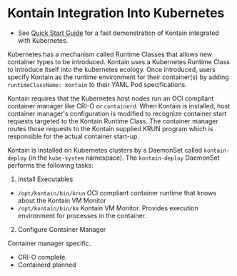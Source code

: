 # Kontain Integration Into Kubernetes

* See [Quick Start Guide](quickstart.md) for a fast demonstration of Kontain integrated with Kubernetes.

Kubernetes has a mechanism called Runtime Classes that allows new container types to be introduced. Kontain uses
a Kubernetes Runtime Class to introduce itself into the kubernetes ecology. Once introduced, users specify Kontain
as the runtime environment for their container(s) by adding `runtimeClassName: kontain` to their YAML Pod specifications.

Kontain requires that the Kubernetes host nodes run an OCI compliant container manager like CRI-O or `containerd`.
When Kontain is installed, host container manager's configuration is modified to recognize container start requests targeted
to the Kontain Runtime Class. The container manager routes those requests to the Kontain supplied KRUN program which is responsible for 
the actual container start-up.

Kontain is installed on Kubernetes clusters by a DaemonSet called `kontain-deploy` (in the `kube-system`
namespace). The `kontain-deploy` DaemonSet  performs the following tasks:

1. Install Executables

- `/opt/kontain/bin/krun` OCI compliant container runtime that knows about the Kontain VM Monitor
- `/opt/kontain/bin/km` Kontain VM Monitor. Provides execution environment for processes in the container.

2. Configure Container Manager

Container manager specific.

- CRI-O complete. 
- Containerd planned


